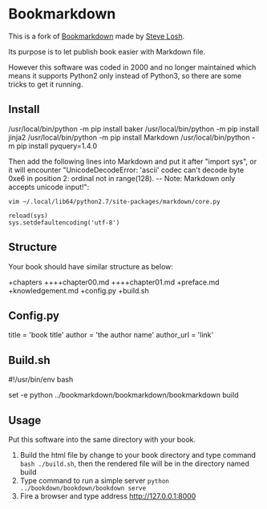 Bookmarkdown
============

This is a fork of [Bookmarkdown](https://github.com/sll/bookmarkdown) made by [Steve Losh](https://stevelosh.com). 

Its purpose is to let publish book easier with Markdown file.

However this software was coded in 2000 and no longer maintained which means it supports Python2 only instead of Python3, so there are some tricks to get it running.

Install
-------

/usr/local/bin/python -m pip install baker
/usr/local/bin/python -m pip install jinja2
/usr/local/bin/python -m pip install Markdown
/usr/local/bin/python -m pip install pyquery=1.4.0

Then add the following lines into Markdown and put it after "import sys", or it will encounter "UnicodeDecodeError: 'ascii' codec can't decode byte 0xe6 in position 2: ordinal not in range(128). -- Note: Markdown only accepts unicode input!":

`vim ~/.local/lib64/python2.7/site-packages/markdown/core.py`

```text
reload(sys)
sys.setdefaultencoding('utf-8')
```

Structure
--------

Your book should have similar structure as below:

+chapters
++++chapter00.md
++++chapter01.md
+preface.md
+knowledgement.md
+config.py
+build.sh

Config.py
---------

title = 'book title'
author = 'the author name'
author_url = 'link'

Build.sh
--------

#!/usr/bin/env bash

set -e
python ../bookmarkdown/bookmarkdown/bookmarkdown build

Usage
-----

Put this software into the same directory with your book.
1. Build the html file by change to your book directory and type command `bash ./build.sh`, then the rendered file will be in the directory named build
2. Type command to run a simple server `python ../bookdown/bookdown/bookdown serve`
3. Fire a browser and type address http://127.0.0.1:8000
